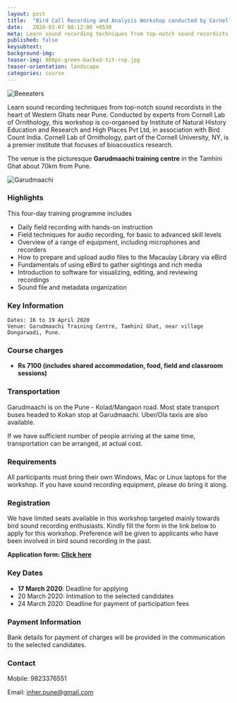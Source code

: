 ```yaml
---
layout: post
title:  "Bird Call Recording and Analysis Workshop conducted by Cornell Lab of Ornithology"
date:   2020-03-07 08:12:06 +0530
meta: Learn sound recording techniques from top-notch sound recordists in the heart of Western Ghats near Pune. Conducted by experts from Cornell Lab of Ornithology, this workshop is co-organsed by Institute of Natural History Education and Research and High Places Pvt Ltd, in association with Bird Count India.
published: false
keysubtext: 
background-img: 
teaser-img: 800px-green-backed-tit-rnp.jpg
teaser-orientation: landscape
categories: course
---
```

<img src="{{ site.base_url}}/assets/imgs/9631_Beeeaters_wide.jpg" class="img-responsive" alt="Beeeaters">

Learn sound recording techniques from top-notch sound recordists in the heart of
Western Ghats near Pune. Conducted by experts from Cornell Lab of Ornithology,
this workshop is co-organsed by Institute of Natural History Education and
Research and High Places Pvt Ltd, in association with Bird Count India. Cornell
Lab of Ornithology, part of the Cornell University, NY, is a premier institute
that focuses of bioacoustics research.

The venue is the picturesque **Garudmaachi training centre** in the Tamhini Ghat about
70km from Pune.

<img src="{{ site.base_url}}/assets/imgs/garudmaachi_tents.jpg" class="img-responsive" alt="Garudmaachi">


### Highlights
This four-day training programme includes

- Daily field recording with hands-on instruction
- Field techniques for audio recording, for basic to advanced skill levels
- Overview of a range of equipment, including microphones and recorders
- How to prepare and upload audio files to the Macaulay Library via eBird
- Fundamentals of using eBird to gather sightings and rich media
- Introduction to software for visualizing, editing, and reviewing recordings
- Sound file and metadata organization


### Key Information

    Dates: 16 to 19 April 2020
    Venue: Garudmaachi Training Centre, Tamhini Ghat, near village Dongarwadi, Pune.

### Course charges

<div id="course_charges"></div>

  *  **Rs 7100 (includes shared accommodation, food, field and classroom sessions)**

### Transportation
Garudmaachi is on the Pune - Kolad/Mangaon road. Most state transport buses
  headed to Kokan stop at Garudmaachi. Uber/Ola taxis are also available.
  
  If we have sufficient number of people arriving at the same time, transportation
  can be arranged, at actual cost.

### Requirements
All participants must bring their own Windows, Mac or Linux laptops for the
workshop. If you have sound recording equipment, please do bring it along.

### Registration
We have limited seats available in this workshop targeted mainly towards bird
sound recording enthusiasts. Kindly fill the form in the link below to
apply for this workshop. Preference will be given to applicants who have been
involved in bird sound recording in the past. 

**Application form: [Click here](https://forms.gle/aMzQ7dZTyLsz2onU9)**

### Key Dates
- **17 March 2020**: Deadline for applying
- 20 March 2020: Intimation to the selected candidates
- 24 March 2020: Deadline for payment of participation fees

### Payment Information
Bank details for payment of charges will be provided in the communication to the selected candidates.
    
### Contact
  Mobile: 9823376551

  Email: inher.pune@gmail.com
